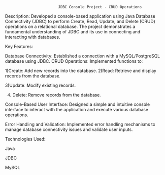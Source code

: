                             JDBC Console Project - CRUD Operations

Description: Developed a console-based application using Java Database Connectivity (JDBC) to perform Create, Read, Update, and Delete (CRUD) operations on a relational database. The project demonstrates a fundamental understanding of JDBC and its use in connecting and interacting with databases.

Key Features:

Database Connectivity: Established a connection with a MySQL/PostgreSQL database using JDBC. CRUD Operations: Implemented functions to:

1)Create: Add new records into the database. 2)Read: Retrieve and display records from the database.

3)Update: Modify existing records.

4) Delete: Remove records from the database.

Console-Based User Interface: Designed a simple and intuitive console interface to interact with the application and execute various database operations.

Error Handling and Validation: Implemented error handling mechanisms to manage database connectivity issues and validate user inputs.

Technologies Used:

Java

JDBC

MySQL
